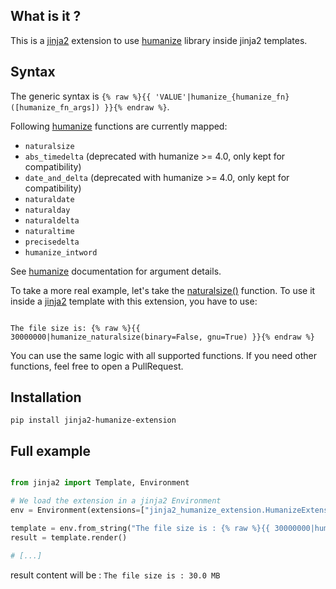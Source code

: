## What is it ?

This is a [jinja2](http://jinja.pocoo.org/) extension to use [humanize](https://python-humanize.readthedocs.io/) library inside jinja2 templates.

## Syntax

The generic syntax is `{% raw %}{{ 'VALUE'|humanize_{humanize_fn}([humanize_fn_args]) }}{% endraw %}`.

Following [humanize](https://python-humanize.readthedocs.io/) functions are currently mapped:

- `naturalsize`
- `abs_timedelta` (deprecated with humanize >= 4.0, only kept for compatibility)
- `date_and_delta` (deprecated with humanize >= 4.0, only kept for compatibility)
- `naturaldate`
- `naturalday`
- `naturaldelta`
- `naturaltime`
- `precisedelta`
- `humanize_intword`

See [humanize](https://python-humanize.readthedocs.io/) documentation for argument details.

To take a more real example, let's take the [naturalsize()](https://python-humanize.readthedocs.io/en/latest/filesize/) function. To use it inside a [jinja2](http://jinja.pocoo.org/) template with this extension, you
have to use:

```

The file size is: {% raw %}{{ 30000000|humanize_naturalsize(binary=False, gnu=True) }}{% endraw %}

```

You can use the same logic with all supported functions. If you need other functions, feel
free to open a PullRequest.

## Installation

```
pip install jinja2-humanize-extension
```

## Full example

```python

from jinja2 import Template, Environment

# We load the extension in a jinja2 Environment
env = Environment(extensions=["jinja2_humanize_extension.HumanizeExtension"])

template = env.from_string("The file size is : {% raw %}{{ 30000000|humanize_naturalsize() }}{% endraw %}")
result = template.render()

# [...]
```

result content will be : `The file size is : 30.0 MB`
